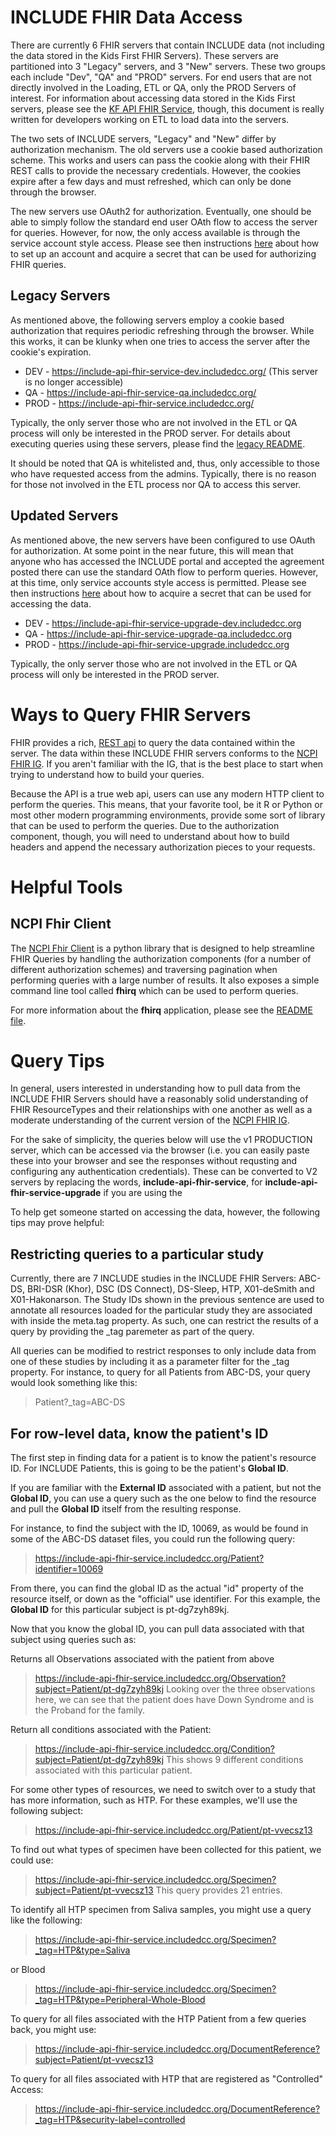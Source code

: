 # INCLUDE FHIR Data Access
There are currently 6 FHIR servers that contain INCLUDE data (not including the data stored in the Kids First FHIR Servers). These servers are partitioned into 3 "Legacy" servers, and 3 "New" servers. These two groups each include "Dev", "QA" and "PROD" servers. For end users that are not directly involved in the Loading, ETL or QA, only the PROD Servers of interest. For information about accessing data stored in the Kids First servers, please see the [KF API FHIR Service](https://github.com/kids-first/kf-api-fhir-service), though, this document is really written for developers working on ETL to load data into the servers. 

The two sets of INCLUDE servers, "Legacy" and "New" differ by authorization mechanism. The old servers use a cookie based authorization scheme. This works and users can pass the cookie along with their FHIR REST calls to provide the necessary credentials. However, the cookies expire after a few days and must refreshed, which can only be done through the browser. 

The new servers use OAuth2 for authorization. Eventually, one should be able to simply follow the standard end user OAth flow to access the server for queries. However, for now, the only access available is through the service account style access. Please see then instructions [here](https://github.com/kids-first/kf-api-fhir-service#-quickstart---api-users) about how to set up an account and acquire a secret that can be used for authorizing FHIR queries. 

## Legacy Servers
As mentioned above, the following servers employ a cookie based authorization that requires periodic refreshing through the browser. While this works, it can be klunky when one tries to access the server after the cookie's expiration. 

* DEV - https://include-api-fhir-service-dev.includedcc.org/ (This server is no longer accessible)
* QA - https://include-api-fhir-service-qa.includedcc.org/
* PROD - https://include-api-fhir-service.includedcc.org/

Typically, the only server those who are not involved in the ETL or QA process will only be interested in the PROD server. For details about executing queries using these servers, please find the [legacy README](https://github.com/kids-first/kf-api-fhir-service/blob/master/docs/legacy/README.md#authenticate-to-access-server-environment). 

It should be noted that QA is whitelisted and, thus, only accessible to those who have requested access from the admins. Typically, there is no reason for those not involved in the ETL process nor QA to access this server. 

## Updated Servers
As mentioned above, the new servers have been configured to use OAuth for authorization. At some point in the near future, this will mean that anyone who has accessed the INCLUDE portal and accepted the agreement posted there can use the standard OAth flow to perform queries. However, at this time, only service accounts style access is permitted. Please see then instructions [here](https://github.com/kids-first/kf-api-fhir-service#-quickstart---api-users) about how to acquire a secret that can be used for accessing the data.

* DEV - https://include-api-fhir-service-upgrade-dev.includedcc.org
* QA - https://include-api-fhir-service-upgrade-qa.includedcc.org
* PROD - https://include-api-fhir-service-upgrade.includedcc.org

Typically, the only server those who are not involved in the ETL or QA process will only be interested in the PROD server. 

# Ways to Query FHIR Servers
FHIR provides a rich, [REST api](https://hl7.org/fhir/R4B/http.html) to query the data contained within the server. The data within these INCLUDE FHIR servers conforms to the [NCPI FHIR IG](https://nih-ncpi.github.io/ncpi-fhir-ig/). If you aren't familiar with the IG, that is the best place to start when trying to understand how to build your queries. 

Because the API is a true web api, users can use any modern HTTP client to perform the queries. This means, that your favorite tool, be it R or Python or most other modern programming environments, provide some sort of library that can be used to perform the queries. Due to the authorization component, though, you will need to understand about how to build headers and append the necessary authorization pieces to your requests. 

# Helpful Tools
## NCPI Fhir Client
The [NCPI Fhir Client](https://github.com/NIH-NCPI/ncpi-fhir-client) is a python library that is designed to help streamline FHIR Queries by handling the authorization components (for a number of different authorization schemes) and traversing pagination when performing queries with a large number of results. It also exposes a simple command line tool called __fhirq__ which can be used to perform queries. 

For more information about the __fhirq__ application, please see the [README file](https://github.com/NIH-NCPI/ncpi-fhir-client#fhirq---cli-fhir-query). 

# Query Tips
In general, users interested in understanding how to pull data from the INCLUDE FHIR Servers should have a reasonably solid understanding of FHIR ResourceTypes and their relationships with one another as well as a moderate understanding of the current version of the [NCPI FHIR IG](https://nih-ncpi.github.io/ncpi-fhir-ig/). 

For the sake of simplicity, the queries below will use the v1 PRODUCTION server, which can be accessed via the browser (i.e. you can easily paste these into your browser and see the responses without requsting and configuring any authentication credentials). These can be converted to V2 servers by replacing the words, __include-api-fhir-service__, for __include-api-fhir-service-upgrade__ if you are using the 

To help get someone started on accessing the data, however, the following tips may prove helpful: 

## Restricting queries to a particular study
Currently, there are 7 INCLUDE studies in the INCLUDE FHIR Servers: ABC-DS, BRI-DSR (Khor), DSC (DS Connect), DS-Sleep, HTP, X01-deSmith and X01-Hakonarson. The Study IDs shown in the previous sentence are used to annotate all resources loaded for the particular study they are associated with inside the meta.tag property. As such, one can restrict the results of a query by providing the _tag paremeter as part of the query. 

All queries can be modified to restrict responses to only include data from one of these studies by including it as a parameter filter for the _tag property. For instance, to query for all Patients from ABC-DS, your query would look something like this: 
> Patient?_tag=ABC-DS

## For row-level data, know the patient's ID
The first step in finding data for a patient is to know the patient's resource ID. For INCLUDE Patients, this is going to be the patient's __Global ID__. 

If you are familiar with the __External ID__ associated with a patient, but not the __Global ID__, you can use a query such as the one below to find the resource and pull the __Global ID__ itself from the resulting response. 

For instance, to find the subject with the ID, 10069, as would be found in some of the ABC-DS dataset files, you could run the following query:
> https://include-api-fhir-service.includedcc.org/Patient?identifier=10069

From there, you can find the global ID as the actual "id" property of the resource itself, or down as the "official" use identifier. For this example, the __Global ID__ for this particular subject is pt-dg7zyh89kj.

Now that you know the global ID, you can pull data associated with that subject using queries such as:

Returns all Observations associated with the patient from above
> https://include-api-fhir-service.includedcc.org/Observation?subject=Patient/pt-dg7zyh89kj
Looking over the three observations here, we can see that the patient does have Down Syndrome and is the Proband for the family. 

Return all conditions associated with the Patient:
> https://include-api-fhir-service.includedcc.org/Condition?subject=Patient/pt-dg7zyh89kj
This shows 9 different conditions associated with this particular patient. 

For some other types of resources, we need to switch over to a study that has more information, such as HTP. For these examples, we'll use the following subject: 
> https://include-api-fhir-service.includedcc.org/Patient/pt-vvecsz13

To find out what types of specimen have been collected for this patient, we could use: 
> https://include-api-fhir-service.includedcc.org/Specimen?subject=Patient/pt-vvecsz13
This query provides 21 entries. 

To identify all HTP specimen from Saliva samples, you might use a query like the following: 
> https://include-api-fhir-service.includedcc.org/Specimen?_tag=HTP&type=Saliva

or Blood
> https://include-api-fhir-service.includedcc.org/Specimen?_tag=HTP&type=Peripheral-Whole-Blood

To query for all files associated with the HTP Patient from a few queries back, you might use: 
> https://include-api-fhir-service.includedcc.org/DocumentReference?subject=Patient/pt-vvecsz13

To query for all files associated with HTP that are registered as "Controlled" Access: 
> https://include-api-fhir-service.includedcc.org/DocumentReference?_tag=HTP&security-label=controlled

